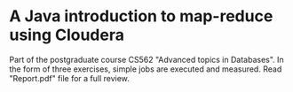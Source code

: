 # A Java introduction to map-reduce using Cloudera

Part of the postgraduate course CS562 "Advanced topics in Databases".
In the form of three exercises, simple jobs are executed and measured.
Read "Report.pdf" file for a full review.
